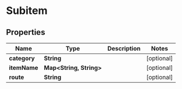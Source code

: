 

# Subitem


## Properties

Name | Type | Description | Notes
------------ | ------------- | ------------- | -------------
**category** | **String** |  |  [optional]
**itemName** | **Map&lt;String, String&gt;** |  |  [optional]
**route** | **String** |  |  [optional]



